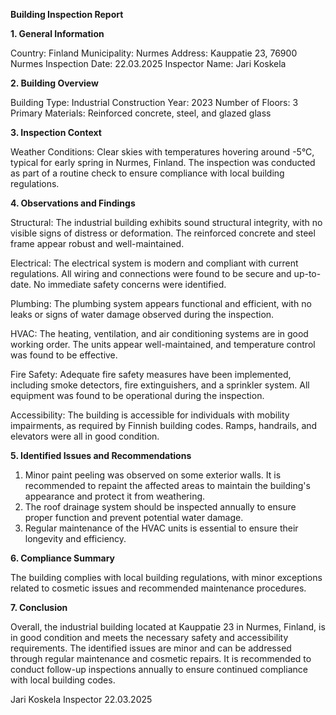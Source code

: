  **Building Inspection Report**

**1. General Information**

Country: Finland
Municipality: Nurmes
Address: Kauppatie 23, 76900 Nurmes
Inspection Date: 22.03.2025
Inspector Name: Jari Koskela

**2. Building Overview**

Building Type: Industrial
Construction Year: 2023
Number of Floors: 3
Primary Materials: Reinforced concrete, steel, and glazed glass

**3. Inspection Context**

Weather Conditions: Clear skies with temperatures hovering around -5°C, typical for early spring in Nurmes, Finland. The inspection was conducted as part of a routine check to ensure compliance with local building regulations.

**4. Observations and Findings**

Structural: The industrial building exhibits sound structural integrity, with no visible signs of distress or deformation. The reinforced concrete and steel frame appear robust and well-maintained.

Electrical: The electrical system is modern and compliant with current regulations. All wiring and connections were found to be secure and up-to-date. No immediate safety concerns were identified.

Plumbing: The plumbing system appears functional and efficient, with no leaks or signs of water damage observed during the inspection.

HVAC: The heating, ventilation, and air conditioning systems are in good working order. The units appear well-maintained, and temperature control was found to be effective.

Fire Safety: Adequate fire safety measures have been implemented, including smoke detectors, fire extinguishers, and a sprinkler system. All equipment was found to be operational during the inspection.

Accessibility: The building is accessible for individuals with mobility impairments, as required by Finnish building codes. Ramps, handrails, and elevators were all in good condition.

**5. Identified Issues and Recommendations**

1. Minor paint peeling was observed on some exterior walls. It is recommended to repaint the affected areas to maintain the building's appearance and protect it from weathering.
2. The roof drainage system should be inspected annually to ensure proper function and prevent potential water damage.
3. Regular maintenance of the HVAC units is essential to ensure their longevity and efficiency.

**6. Compliance Summary**

The building complies with local building regulations, with minor exceptions related to cosmetic issues and recommended maintenance procedures.

**7. Conclusion**

Overall, the industrial building located at Kauppatie 23 in Nurmes, Finland, is in good condition and meets the necessary safety and accessibility requirements. The identified issues are minor and can be addressed through regular maintenance and cosmetic repairs. It is recommended to conduct follow-up inspections annually to ensure continued compliance with local building codes.

Jari Koskela
Inspector
22.03.2025